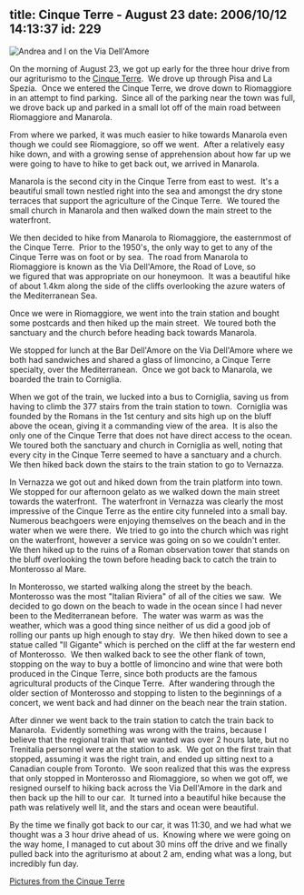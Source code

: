 title: Cinque Terre - August 23
date: 2006/10/12 14:13:37
id: 229
---
![Andrea and I on the Via Dell'Amore](/journal_images/mini-DSC01380-journal.jpg)

On the morning of August 23, we got up early for the three hour drive from our agriturismo to the [Cinque Terre](http://www.parconazionale5terre.it/).  We drove up through Pisa and La Spezia.  Once we entered the Cinque Terre, we drove down to Riomaggiore in an attempt to find parking.  Since all of the parking near the town was full, we drove back up and parked in a small lot off of the main road between Riomaggiore and Manarola. 

From where we parked, it was much easier to hike towards Manarola even though we could see Riomaggiore, so off we went.  After a relatively easy hike down, and with a growing sense of apprehension about how far up we were going to have to hike to get back out, we arrived in Manarola. 

Manarola is the second city in the Cinque Terre from east to west.  It's a beautiful small town nestled right into the sea and amongst the dry stone terraces that support the agriculture of the Cinque Terre.  We toured the small church in Manarola and then walked down the main street to the waterfront. 

We then decided to hike from Manarola to Riomaggiore, the easternmost of the Cinque Terre.  Prior to the 1950's, the only way to get to any of the Cinque Terre was on foot or by sea.  The road from Manarola to Riomaggiore is known as the Via Dell'Amore, the Road of Love, so we figured that was appropriate on our honeymoon.  It was a beautiful hike of about 1.4km along the side of the cliffs overlooking the azure waters of the Mediterranean Sea.

Once we were in Riomaggiore, we went into the train station and bought some postcards and then hiked up the main street.  We toured both the sanctuary and the church before heading back towards Manarola.

We stopped for lunch at the Bar Dell'Amore on the Via Dell'Amore where we both had sandwiches and shared a glass of limoncino, a Cinque Terre specialty, over the Mediterranean.  Once we got back to Manarola, we boarded the train to Corniglia.

When we got of the train, we lucked into a bus to Corniglia, saving us from having to climb the 377 stairs from the train station to town.  Corniglia was founded by the Romans in the 1st century and sits high up on the bluff above the ocean, giving it a commanding view of the area.  It is also the only one of the Cinque Terre that does not have direct access to the ocean.  We toured both the sanctuary and church in Corniglia as well, noting that every city in the Cinque Terre seemed to have a sanctuary and a church.  We then hiked back down the stairs to the train station to go to Vernazza.

In Vernazza we got out and hiked down from the train platform into town.  We stopped for our afternoon gelato as we walked down the main street towards the waterfront.  The waterfront in Vernazza was clearly the most impressive of the Cinque Terre as the entire city funneled into a small bay.  Numerous beachgoers were enjoying themselves on the beach and in the water when we were there.  We tried to go into the church which was right on the waterfront, however a service was going on so we couldn't enter.  We then hiked up to the ruins of a Roman observation tower that stands on the bluff overlooking the town before heading back to catch the train to Monterosso al Mare.

In Monterosso, we started walking along the street by the beach.  Monterosso was the most "Italian Riviera" of all of the cities we saw.  We decided to go down on the beach to wade in the ocean since I had never been to the Mediterranean before.  The water was warm as was the weather, which was a good thing since neither of us did a good job of rolling our pants up high enough to stay dry.  We then hiked down to see a statue called "Il Gigante" which is perched on the cliff at the far western end of Monterosso.  We then walked back to see the other flank of town, stopping on the way to buy a bottle of limoncino and wine that were both produced in the Cinque Terre, since both products are the famous agricultural products of the Cinque Terre.  After wandering through the older section of Monterosso and stopping to listen to the beginnings of a concert, we went back and had dinner on the beach near the train station.

After dinner we went back to the train station to catch the train back to Manarola.  Evidently something was wrong with the trains, because I believe that the regional train that we wanted was over 2 hours late, but no Trenitalia personnel were at the station to ask.  We got on the first train that stopped, assuming it was the right train, and ended up sitting next to a Canadian couple from Toronto.  We soon realized that this was the express that only stopped in Monterosso and Riomaggiore, so when we got off, we resigned ourself to hiking back across the Via Dell'Amore in the dark and then back up the hill to our car.  It turned into a beautiful hike because the path was relatively well lit, and the stars and ocean were beautiful. 

By the time we finally got back to our car, it was 11:30, and we had what we thought was a 3 hour drive ahead of us.  Knowing where we were going on the way home, I managed to cut about 30 mins off the drive and we finally pulled back into the agriturismo at about 2 am, ending what was a long, but incredibly fun day.

[Pictures from the Cinque Terre](PhotoAlbum.aspx?ID=ITALY2006-DAY4)
